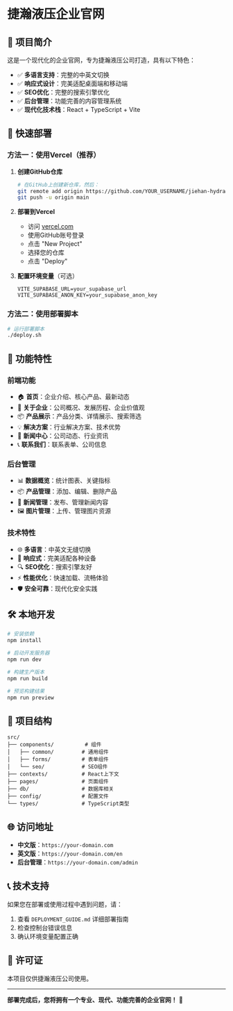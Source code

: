 # 捷瀚液压企业官网

## 🌟 项目简介

这是一个现代化的企业官网，专为捷瀚液压公司打造，具有以下特色：

- ✅ **多语言支持**：完整的中英文切换
- ✅ **响应式设计**：完美适配桌面端和移动端
- ✅ **SEO优化**：完整的搜索引擎优化
- ✅ **后台管理**：功能完善的内容管理系统
- ✅ **现代化技术栈**：React + TypeScript + Vite

## 🚀 快速部署

### 方法一：使用Vercel（推荐）

1. **创建GitHub仓库**
   ```bash
   # 在GitHub上创建新仓库，然后：
   git remote add origin https://github.com/YOUR_USERNAME/jiehan-hydraulic-website.git
   git push -u origin main
   ```

2. **部署到Vercel**
   - 访问 [vercel.com](https://vercel.com)
   - 使用GitHub账号登录
   - 点击 "New Project"
   - 选择您的仓库
   - 点击 "Deploy"

3. **配置环境变量**（可选）
   ```
   VITE_SUPABASE_URL=your_supabase_url
   VITE_SUPABASE_ANON_KEY=your_supabase_anon_key
   ```

### 方法二：使用部署脚本

```bash
# 运行部署脚本
./deploy.sh
```

## 📱 功能特性

### 前端功能
- 🏠 **首页**：企业介绍、核心产品、最新动态
- 🏢 **关于企业**：公司概况、发展历程、企业价值观
- 📦 **产品展示**：产品分类、详情展示、搜索筛选
- 💡 **解决方案**：行业解决方案、技术优势
- 📰 **新闻中心**：公司动态、行业资讯
- 📞 **联系我们**：联系表单、公司信息

### 后台管理
- 📊 **数据概览**：统计图表、关键指标
- 📦 **产品管理**：添加、编辑、删除产品
- 📰 **新闻管理**：发布、管理新闻内容
- 🖼️ **图片管理**：上传、管理图片资源

### 技术特性
- 🌐 **多语言**：中英文无缝切换
- 📱 **响应式**：完美适配各种设备
- 🔍 **SEO优化**：搜索引擎友好
- ⚡ **性能优化**：快速加载、流畅体验
- 🛡️ **安全可靠**：现代化安全实践

## 🛠️ 本地开发

```bash
# 安装依赖
npm install

# 启动开发服务器
npm run dev

# 构建生产版本
npm run build

# 预览构建结果
npm run preview
```

## 📁 项目结构

```
src/
├── components/          # 组件
│   ├── common/         # 通用组件
│   ├── forms/          # 表单组件
│   └── seo/            # SEO组件
├── contexts/           # React上下文
├── pages/              # 页面组件
├── db/                 # 数据库相关
├── config/             # 配置文件
└── types/              # TypeScript类型
```

## 🌐 访问地址

- **中文版**：`https://your-domain.com`
- **英文版**：`https://your-domain.com/en`
- **后台管理**：`https://your-domain.com/admin`

## 📞 技术支持

如果您在部署或使用过程中遇到问题，请：

1. 查看 `DEPLOYMENT_GUIDE.md` 详细部署指南
2. 检查控制台错误信息
3. 确认环境变量配置正确

## 📄 许可证

本项目仅供捷瀚液压公司使用。

---

**部署完成后，您将拥有一个专业、现代、功能完善的企业官网！** 🎉